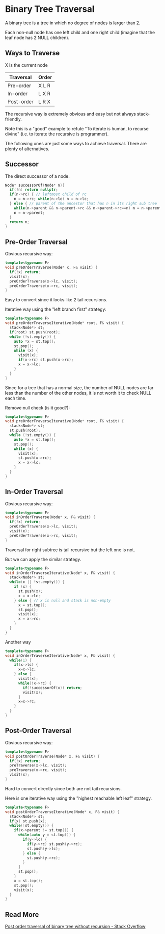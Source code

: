 # Binary Tree Traversal

A binary tree is a tree in which no degree of nodes is larger than 2.

Each non-null node has one left child and one right child
(imagine that the leaf node has 2 NULL children).

## Ways to Traverse

X is the current node

| Traversal  | Order |
| ---------- | ----- |
| Pre-order  | X L R |
| In-order   | L X R |
| Post-order | L R X |

The recursive way is extremely obvious and easy but not always stack-friendly.

Note this is a "good" example to refute "To iterate is human, to recurse divine"
(i.e. to iterate the recursive is programmer).

The following ones are just some ways to achieve traversal. There are plenty of
alternatives.

## Successor

The direct successor of a node.

```c++
Node* successorOf(Node* n){
  if(!n) return nullptr;
  if(n->rc) { // leftmost child of rc
    n = n->rc; while(n->lc) n = n->lc;
  } else { // parent of the ancestor that has n in its right sub tree
    while(n->parent && n->parent->rc && n->parent->rc==n) n = n->parent;
    n = n->parent;
  }
  return n;
}
```

## Pre-Order Traversal

Obvious recursive way:

```c++
template<typename F>
void preOrderTraverse(Node* x, F& visit) {
  if(!x) return;
  visit(x);
  preOrderTraverse(x->lc, visit);
  preOrderTraverse(x->rc, visit);
}
```

Easy to convert since it looks like 2 tail recursions.

Iterative way using the "left branch first" strategy:

```c++
template<typename F>
void preOrderTraverseIterative(Node* root, F& visit) {
  stack<Node*> st;
  if(root) st.push(root);
  while (!st.empty()) {
    auto *x = st.top();
    st.pop();
    while (x) {
      visit(x);
      if(x->rc) st.push(x->rc);
      x = x->lc;
    }
  }
}
```

Since for a tree that has a normal size, the number of NULL nodes are far
less than the number of the other nodes, it is not worth it to check
NULL each time.

Remove null check (is it good?):

```c++
template<typename F>
void preOrderTraverseIterative(Node* root, F& visit) {
  stack<Node*> st;
  st.push(root);
  while (!st.empty()) {
    auto *x = st.top();
    st.pop();
    while (x) {
      visit(x);
      st.push(x->rc);
      x = x->lc;
    }
  }
}
```

## In-Order Traversal

Obvious recursive way:

```c++
template<typename F>
void inOrderTraverse(Node* x, F& visit) {
  if(!x) return;
  preOrderTraverse(x->lc, visit);
  visit(x);
  preOrderTraverse(x->rc, visit);
}
```

Traversal for right subtree is tail recursive but the left one is not.

But we can apply the similar strategy.

```c++
template<typename F>
void inOrderTraverseIterative(Node* x, F& visit) {
  stack<Node*> st;
  while(x || !st.empty()) {
    if (x) {
      st.push(x);
      x = x->lc;
    } else { // x is null and stack is non-empty
      x = st.top();
      st.pop();
      visit(x);
      x = x->rc;
    }
  }
}
```

Another way

```c++
template<typename F>
void inOrderTraverseIterative(Node* x, F& visit) {
  while(1) {
    if(x->lc) {
      x=x->lc;
    } else {
      visit(x);
      while(!x->rc) {
        if(!successorOf(x)) return;
        visit(x);
      }
      x=x->rc;
    }
  }
}
```

## Post-Order Traversal

Obvious recursive way:

```c++
template<typename F>
void postOrderTraverse(Node* x, F& visit) {
  if(!x) return;
  preTraverse(x->lc, visit);
  preTraverse(x->rc, visit);
  visit(x);
}
```

Hard to convert directly since both are not tail recursions.

Here is one iterative way using the "highest reachable left leaf" strategy.

```c++
template<typename F>
void postOrderTraverseIterative(Node* x, F& visit) {
  stack<Node*> st;
  if(x) st.push(x);
  while(!st.empty()) {
    if(x->parent != st.top()) {
      while(auto y = st.top()) {
        if(y->lc) {
          if(y->rc) st.push(y->rc);
          st.push(y->lc);
        } else {
          st.push(y->rc);
        }
      }
      st.pop();
    }
    x = st.top();
    st.pop();
    visit(x);
  }
}
```

## Read More

[Post order traversal of binary tree without recursion - Stack Overflow](https://stackoverflow.com/questions/1294701/post-order-traversal-of-binary-tree-without-recursion)